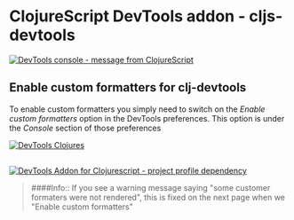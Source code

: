 # ClojureScript DevTools addon - cljs-devtools





[![DevTools console - message from ClojureScript](/images/clojurescript-project-reagent-tictactoe--devtools-console--custom-formatters-not-rendered.png)](/images/clojurescript-project-reagent-tictactoe--devtools-console--custom-formatters-not-rendered.png)



## Enable custom formatters for clj-devtools

To enable custom formatters you simply need to switch on the _Enable custom formatters_ option in the DevTools preferences.  This option is under the _Console_ section of those preferences

[![DevTools Clojures](/images/clojurescript-project-reagent-tictactoe--devtools-settings-custom-formatters.png)](/images/clojurescript-project-reagent-tictactoe--devtools-settings-custom-formatters.png)


##


[![DevTools Addon for Clojurescript - project profile dependency](/images/clojurescript-project-reagent-tictactoe--devtools-project-profile-dependency.png)](/images/clojurescript-project-reagent-tictactoe--devtools-project-profile-dependency.png)




> ####Info::
If you see a warning message saying "some customer formaters were not rendered", this is fixed on the next page when we "Enable custom formatters"
